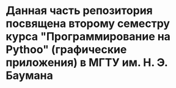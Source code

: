 # Данная часть репозитория посвящена второму семестру курса "Программирование на Pythoo" (графические приложения) в МГТУ им. Н. Э. Баумана
